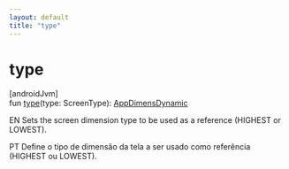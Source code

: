 ```yaml
---
layout: default
title: "type"
---
```


# type

[androidJvm]\
fun [type](type.md)(type: ScreenType): [AppDimensDynamic](index.md)

EN Sets the screen dimension type to be used as a reference (HIGHEST or LOWEST).

PT Define o tipo de dimensão da tela a ser usado como referência (HIGHEST ou LOWEST).